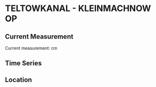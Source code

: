 # TELTOWKANAL - KLEINMACHNOW OP

## Current Measurement

Current measurement: <Value topic="rivers/pegel-online/TeK/KLEINMACHNOW_OP/measurementValue"/> cm

## Time Series

<TimeSeries topic="rivers/pegel-online/TeK/KLEINMACHNOW_OP/measurementValue" period="week" />

## Location

<WorldMap>
  <Marker lat="52.395688876925114" lon="13.20994940578936" labelTopic="rivers/pegel-online/TeK/KLEINMACHNOW_OP" />
</WorldMap>
